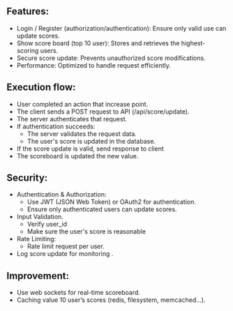 ## Features: 
- Login / Register (authorization/authentication): Ensure only valid use can update scores.
- Show score board (top 10 user): Stores and retrieves the highest-scoring users.
- Secure score update: Prevents unauthorized score modifications.
- Performance: Optimized to handle request efficiently.

## Execution flow:
- User completed an action that increase point.
- The client sends a POST request to API (/api/score/update).
- The server authenticates that request.
- If authentication succeeds:
  - The server validates the request data.
  - The user's score is updated in the database.
- If the score update is valid, send response to client
- The scoreboard is updated the new value.

## Security:
- Authentication & Authorization:
  - Use JWT (JSON Web Token) or OAuth2 for authentication. 
  - Ensure only authenticated users can update scores. 
- Input Validation.
  - Verify user_id
  - Make sure the user's score is reasonable
- Rate Limiting:
  - Rate limit request per user.
- Log score update for monitoring .

## Improvement:
- Use web sockets for real-time scoreboard.
- Caching value 10 user’s scores (redis, filesystem, memcached...).